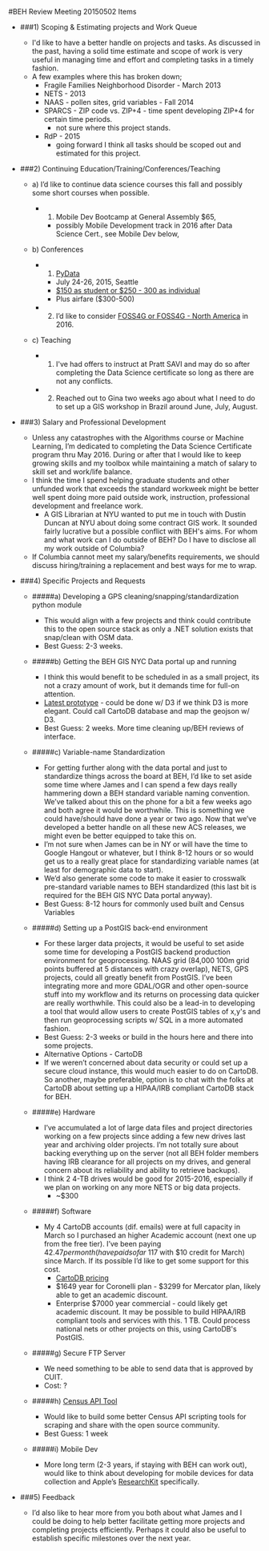 #BEH Review Meeting 20150502 Items

* ###1) Scoping & Estimating projects and Work Queue 
	* I'd like to have a better handle on projects and tasks. As discussed in the past, having a solid time estimate and scope of work is very useful in managing time and effort and completing tasks in a timely fashion. 
	* A few examples where this has broken down;
		* Fragile Families Neighborhood Disorder - March 2013
		* NETS - 2013
		* NAAS - pollen sites, grid variables - Fall 2014
		* SPARCS - ZIP code vs. ZIP+4 - time spent developing ZIP+4 for certain time periods. 
			* not sure where this project stands. 
		* RdP - 2015
			* going forward I think all tasks should be scoped out and estimated for this project.  

* ###2) Continuing Education/Training/Conferences/Teaching 
	* a) I’d like to continue data science courses this fall and possibly some short courses when possible.
		* 1) Mobile Dev Bootcamp at General Assembly $65, 
			* possibly Mobile Development track in 2016 after Data Science Cert., see Mobile Dev below, 
		
	* b) Conferences
		* 1) [PyData](http://seattle.pydata.org/)
			* July 24-26, 2015, Seattle
			* [$150 as student or $250 - 300 as individual](http://www.eventbrite.com/e/pydata-seattle-2015-tickets-16360608019?ref=ebtnebregn) 
			* Plus airfare ($300-500)
		* 2) I’d like to consider [FOSS4G or FOSS4G - North America](http://foss4g.org/) in 2016. 	

	* c) Teaching	
		* 1) I've had offers to instruct at Pratt SAVI and may do so after completing the Data Science certificate so long as there are not any conflicts.  
		* 2) Reached out to Gina two weeks ago about what I need to do to set up a GIS workshop in Brazil around June, July, August.
		

* ###3) Salary and Professional Development 
	* Unless any catastrophes with the Algorithms course or Machine Learning, I’m dedicated to completing the Data Science Certificate program thru May 2016. During or after that I would like to keep growing skills and my toolbox while maintaining a match of salary to skill set and work/life balance. 
	* I think the time I spend helping graduate students and other unfunded work that exceeds the standard workweek might be better well spent doing more paid outside work, instruction, professional development and freelance work. 
		* A GIS Librarian at NYU wanted to put me in touch with Dustin Duncan at NYU about doing some contract GIS work. It sounded fairly lucrative but a possible conflict with BEH's aims. For whom and what work can I do outside of BEH? Do I have to disclose all my work outside of Columbia? 
	* If Columbia cannot meet my salary/benefits requirements, we should discuss hiring/training a replacement and best ways for me to wrap. 

* ###4) Specific Projects and Requests
	* #####a) Developing a GPS cleaning/snapping/standardization python module
		* This would align with a few projects and think could contribute this to the open source stack as only a .NET solution exists that snap/clean with OSM data. 
		* Best Guess: 2-3 weeks.  

	* #####b) Getting the BEH GIS NYC Data portal up and running
		* I think this would benefit to be scheduled in as a small project, its not a crazy amount of work, but it demands time for full-on attention. 
		* [Latest prototype](http://beh-gis.github.io/pages/cartodb/) - could be done w/ D3 if we think D3 is more elegant. Could call CartoDB database and map the geojson w/ D3. 
		* Best Guess: 2 weeks. More time cleaning up/BEH reviews of interface.  

	* #####c) Variable-name Standardization
		* For getting further along with the data portal and just to standardize things across the board at BEH, I’d like to set aside some time where James and I can spend a few days really hammering down a BEH standard variable naming convention. We’ve talked about this on the phone for a bit a few weeks ago and both agree it would be worthwhile. This is something we could have/should have done a year or two ago. Now that we’ve developed a better handle on all these new ACS releases, we might even be better equipped to take this on. 
		* I’m not sure when James can be in NY or will have the time to Google Hangout or whatever, but I think 8-12 hours or so would get us to a really great place for standardizing variable names (at least for demographic data to start). 
		* We’d also generate some code to make it easier to crosswalk pre-standard variable names to BEH standardized (this last bit is required for the BEH GIS NYC Data portal anyway). 
		* Best Guess: 8-12 hours for commonly used built and Census Variables

	* #####d) Setting up a PostGIS back-end environment
		* For these larger data projects, it would be useful to set aside some time for developing a PostGIS backend production environment for geoprocessing. NAAS grid (84,000 100m grid points buffered at 5 distances with crazy overlap), NETS, GPS projects, could all greatly benefit from PostGIS. I’ve been integrating more and more GDAL/OGR and other open-source stuff into my workflow and its returns on processing data quicker are really worthwhile. This could also be a lead-in to developing a tool that would allow users to create PostGIS tables of x,y's and then run geoprocessing scripts w/ SQL in a more automated fashion. 
		* Best Guess: 2-3 weeks or build in the hours here and there into some projects.
		* Alternative Options - CartoDB
		* If we weren’t concerned about data security or could set up a secure cloud instance, this would much easier to do on CartoDB. So another, maybe preferable, option is to chat with the folks at CartoDB about setting up a HIPAA/IRB compliant CartoDB stack for BEH. 

	* #####e) Hardware 
		* I’ve accumulated a lot of large data files and project directories working on a few projects since adding a few new drives last year and archiving older projects. I’m not totally sure about backing everything up on the server (not all BEH folder members having IRB clearance for all projects on my drives, and general concern about its reliability and ability to retrieve backups). 
		* I think 2 4-TB drives would be good for 2015-2016, especially if we plan on working on any more NETS or big data projects. 
			* ~$300 

	* #####f) Software
		* My 4 CartoDB accounts (dif. emails) were at full capacity in March so I purchased an higher Academic account (next one up from the free tier). I’ve been paying $42.47 per month (have paid so far ~$117 with $10 credit for March) since March. If its possible I’d like to get some support for this cost. 
			* [CartoDB pricing](https://cartodb.com/pricing/)
			* $1649 year for Coronelli plan - $3299 for Mercator plan, likely able to get an academic discount. 
			* Enterprise $7000 year commercial - could likely get academic discount. It may be possible to build HIPAA/IRB compliant tools and services with this. 1 TB. Could process national nets or other projects on this, using CartoDB's PostGIS. 
	* #####g) Secure FTP Server
		* We need something to be able to send data that is approved by CUIT.
		* Cost: ? 

	* #####h) [Census API Tool](https://github.com/nygeog/census_api)
		* Would like to build some better Census API scripting tools for scraping and share with the open source community. 
		* Best Guess: 1 week
	
	* #####i) Mobile Dev
		* More long term (2-3 years, if staying with BEH can work out), would like to think about developing for mobile devices for data collection and Apple’s [ResearchKit](https://www.apple.com/researchkit/) specifically. 

* ###5) Feedback
	* I’d also like to hear more from you both about what James and I could be doing to help better facilitate getting more projects and completing projects efficiently. Perhaps it could also be useful to establish specific milestones over the next year.

